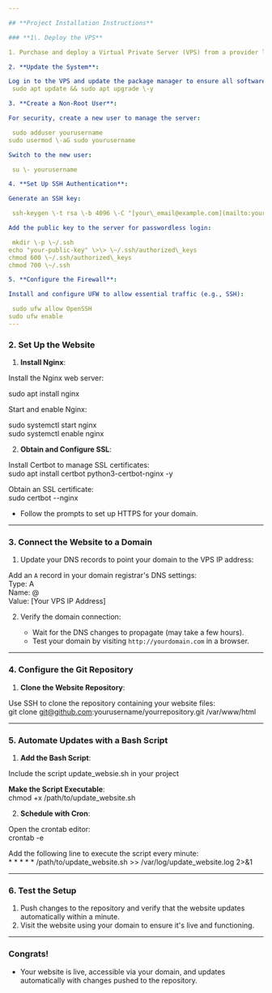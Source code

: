 ```yaml
---

## **Project Installation Instructions**

### **1\. Deploy the VPS**

1. Purchase and deploy a Virtual Private Server (VPS) from a provider like Cloudzy.

2. **Update the System**:

Log in to the VPS and update the package manager to ensure all software is current:  
 sudo apt update && sudo apt upgrade \-y

3. **Create a Non-Root User**:

For security, create a new user to manage the server:

 sudo adduser yourusername  
sudo usermod \-aG sudo yourusername

Switch to the new user:

 su \- yourusername

4. **Set Up SSH Authentication**:

Generate an SSH key:

 ssh-keygen \-t rsa \-b 4096 \-C "[your\_email@example.com](mailto:your_email@example.com)"

Add the public key to the server for passwordless login:

 mkdir \-p \~/.ssh  
echo "your-public-key" \>\> \~/.ssh/authorized\_keys  
chmod 600 \~/.ssh/authorized\_keys  
chmod 700 \~/.ssh

5. **Configure the Firewall**:

Install and configure UFW to allow essential traffic (e.g., SSH):

 sudo ufw allow OpenSSH  
sudo ufw enable  
---
```


### **2\. Set Up the Website**

1. **Install Nginx**:

Install the Nginx web server:

 sudo apt install nginx 

Start and enable Nginx:

 sudo systemctl start nginx  
sudo systemctl enable nginx

2. **Obtain and Configure SSL**:

Install Certbot to manage SSL certificates:  
 sudo apt install certbot python3-certbot-nginx \-y

Obtain an SSL certificate:  
 sudo certbot \--nginx

* Follow the prompts to set up HTTPS for your domain.

---

### **3\. Connect the Website to a Domain**

1. Update your DNS records to point your domain to the VPS IP address:

Add an `A` record in your domain registrar's DNS settings:  
 Type: A  
Name: @  
Value: \[Your VPS IP Address\]

2. Verify the domain connection:

   * Wait for the DNS changes to propagate (may take a few hours).  
   * Test your domain by visiting `http://yourdomain.com` in a browser.

---

### **4\. Configure the Git Repository**

1. **Clone the Website Repository**:

Use SSH to clone the repository containing your website files:  
 git clone git@github.com:yourusername/yourrepository.git /var/www/html

---

### **5\. Automate Updates with a Bash Script**

1. **Add the Bash Script**:

Include the script update\_websie.sh in your project 

**Make the Script Executable**:  
 chmod \+x /path/to/update\_website.sh

2. **Schedule with Cron**:

Open the crontab editor:  
 crontab \-e

Add the following line to execute the script every minute:  
 \* \* \* \* \* /path/to/update\_website.sh \>\> /var/log/update\_website.log 2\>&1

---

### **6\. Test the Setup**

1. Push changes to the repository and verify that the website updates automatically within a minute.  
2. Visit the website using your domain to ensure it's live and functioning.

---

### **Congrats\!**

* Your website is live, accessible via your domain, and updates automatically with changes pushed to the repository.

